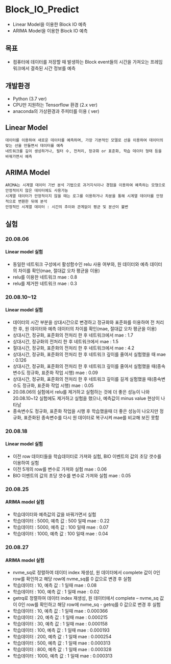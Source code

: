 # Block_IO_Predict

- Linear Model을 이용한 Block IO 예측
- ARIMA Model을 이용한 Block IO 예측

## 목표

- 컴퓨터에 데이터를 저장할 때 발생하는 Block event들의 시간을 가져오는 프레임워크에서 결측된 시간 정보를 예측

## 개발환경

- Python (3.7 ver)
- CPU만 지원하는 Tensorflow 환경 (2.x ver)
- anaconda의 가상환경과 주피터를 이용 ( ver)

## Linear Model
```
데이터를 이용하여 새로운 데이터를 예측하며, 가장 기본적인 모델로 선을 이용하여 데이터의 맞는 선을 만들면서 데이터를 예측
네트워크를 깊이 생성하거나, 필터 수, 전처리, 정규화 or 표준화, 학습 데이터 형태 등을 바꿔가면서 예측
```
## ARIMA Model
```
ARIMA는 시계열 데이터 기반 분석 기법으로 과거지식이나 경험을 이용하여 예측하는 모형으로 안정적이지 않은 데이터에도 사용가능
시계열 데이터가 안정적이지 않을 때는 로그를 이용하거나 차분을 통해 시계열 데이터를 안정적으로 변환한 뒤에 분석
안정적인 시계열 데이터 : 시간의 추이와 관계없이 평균 및 분산이 불변
```

## 실험

### 20.08.06
#### Linear model 실험
- 동일한 네트워크 구성에서 활성함수인 relu 사용 여부와, 원 데이터와 예측 데이터의 차이를 확인(mae, 절대값 오차 평균을 이용)
- relu를 이용한 네트워크 mae : 0.8
- relu를 제거한 네트워크 mae : 0.3
### 20.08.10~12
#### Linear model 실험
- 데이터의 시간 부분을 상대시간으로 변경하고 정규화와 표준화를 이용하여 전 처리 한 후, 원 데이터와 예측 데이터의 차이를 확인(mae, 절대값 오차 평균을 이용)
- 상대시간, 정규화, 표준화의 전처리 한 후 네트워크에서 mae : 1.7
- 상대시간, 정규화의 전처리 한 후 네트워크에서 mae : 1.5
- 절대시간, 정규화, 표준화의 전처리 한 후 네트워크에서 mae : 4.2
- 상대시간, 정규화, 표준화의 전처리 한 후 네트워크 깊이를 줄여서 실험했을 때 mae : 0.126
- 상대시간, 정규화, 표준화의 전처리 한 후 네트워크 깊이를 줄여서 실험했을 때(종속변수도 정규화, 표준화 작업 시행) mae : 0.09
- 상대시간, 정규화, 표준화의 전처리 한 후 네트워크 깊이를 길게 실험했을 때(종속변수도 정규화, 표준화 작업 시행) mae : 0.05
- 20.08.06의 실험에서 relu를 제거하고 실험하는 것에 더 좋은 성능이 나와 20.08.10~12 실험에도 제거하고 실험을 했으나, 예측값이 minus value 현상이 나타남
- 종속변수도 정규화, 표준화 작업을 시행 후 학습했을때 더 좋은 성능이 나오지만 정규화, 표준화된 종속변수를 다시 원 데이터로 복구시켜 mae를 비교해 보진 못함
### 20.08.18
#### Linear model 실험
- 이전 row 데이터들을 학습데이터로 가져와 실험, BIO 이벤트의 값의 초당 갯수를 이용하여 실험
- 이전 5개의 row를 변수로 가져와 실험 mae : 0.06
- BIO 이벤트의 값의 초당 갯수를 변수로 가져와 실험 mae : 0.05

### 20.08.25
#### ARIMA model 실험
- 학습데이터와 예측값의 값을 바꿔가면서 실험
- 학습데이터 : 5000, 예측 값 : 500 일때 mae : 0.22
- 학습데이터 : 5000, 예측 값 : 100 일때 mae : 0.07
- 학습데이터 : 1000, 예측 값 : 100 일때 mae : 0.04

### 20.08.27
#### ARIMA model 실험
- nvme_sq로 정렬하여 데이터 index 재생성, 원 데이터에서 complete 값이 0인 row를 확인하고 해당 row에 nvme_sq를 0 값으로 변경 후 실험
- 학습데이터 : 10, 예측 값 : 1 일때 mae : 0.08
- 학습데이터 : 100, 예측 값 : 1 일때 mae : 0.02
- getrq로 정렬하여 데이터 index 재생성, 원 데이터에서 complete – nvme_sq 값이 0인 row를 확인하고 해당 row에 nvme_sq - getrq를 0 값으로 변경 후 실험
- 학습데이터 : 10, 예측 값 : 1 일때 mae : 0.000366
- 학습데이터 : 20, 예측 값 : 1 일때 mae : 0.000215
- 학습데이터 : 30, 예측 값 : 1 일때 mae : 0.000158
- 학습데이터 : 100, 예측 값 : 1 일때 mae : 0.000193
- 학습데이터 : 200, 예측 값 : 1 일때 mae : 0.000254
- 학습데이터 : 500, 예측 값 : 1 일때 mae : 0.000313
- 학습데이터 : 800, 예측 값 : 1 일때 mae : 0.000328
- 학습데이터 : 1000, 예측 값 : 1 일때 mae : 0.000313
